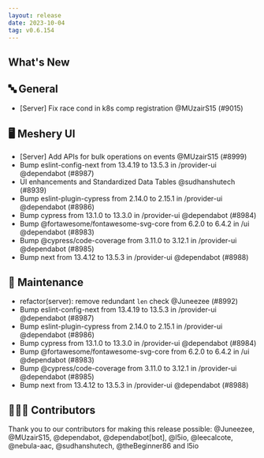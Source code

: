 ```yaml
---
layout: release
date: 2023-10-04
tag: v0.6.154
---
```


## What's New
## 🔤 General
- [Server] Fix race cond in k8s comp registration @MUzairS15 (#9015)

## 🖥 Meshery UI

- [Server] Add APIs for bulk operations on events @MUzairS15 (#8999)
- Bump eslint-config-next from 13.4.19 to 13.5.3 in /provider-ui @dependabot (#8987)
- UI enhancements and Standardized Data Tables @sudhanshutech (#8939)
- Bump eslint-plugin-cypress from 2.14.0 to 2.15.1 in /provider-ui @dependabot (#8986)
- Bump cypress from 13.1.0 to 13.3.0 in /provider-ui @dependabot (#8984)
- Bump @fortawesome/fontawesome-svg-core from 6.2.0 to 6.4.2 in /ui @dependabot (#8983)
- Bump @cypress/code-coverage from 3.11.0 to 3.12.1 in /provider-ui @dependabot (#8985)
- Bump next from 13.4.12 to 13.5.3 in /provider-ui @dependabot (#8988)

## 🧰 Maintenance

- refactor(server): remove redundant `len` check @Juneezee (#8992)
- Bump eslint-config-next from 13.4.19 to 13.5.3 in /provider-ui @dependabot (#8987)
- Bump eslint-plugin-cypress from 2.14.0 to 2.15.1 in /provider-ui @dependabot (#8986)
- Bump cypress from 13.1.0 to 13.3.0 in /provider-ui @dependabot (#8984)
- Bump @fortawesome/fontawesome-svg-core from 6.2.0 to 6.4.2 in /ui @dependabot (#8983)
- Bump @cypress/code-coverage from 3.11.0 to 3.12.1 in /provider-ui @dependabot (#8985)
- Bump next from 13.4.12 to 13.5.3 in /provider-ui @dependabot (#8988)

## 👨🏽‍💻 Contributors

Thank you to our contributors for making this release possible:
@Juneezee, @MUzairS15, @dependabot, @dependabot[bot], @l5io, @leecalcote, @nebula-aac, @sudhanshutech, @theBeginner86 and l5io
